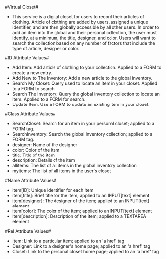 #Virtual Closet#

* This service is a digital closet for users to record their articles of clothing. Article of clothing are added by users, assigned a unique identifier, and are then globally accessible by all other users. In order to add an item into the global and their personal collection, the user must identify, at a minimum, the title, designer, and color. Users will want to search the collection based on any number of factors that include the type of article, designer or color.

#ID Attribute Values#
* Add Item: Add article of clothing to your collection. Applied to a FORM to create a new entry.
* Add New to The Inventory: Add a new article to the global inventory.
* Search My Closet: Query used to locate an item in your closet. Applied to a FORM to search.
* Search The Inventory: Query the global inventory collection to locate an item. Applied to a FORM for search.
* Update Item: Use a FORM to update an existing item in your closet.

#Class Attribute Values#
* SearchCloset: Search for an item in your personal closet; applied to a FORM tag.
* SearchInventory: Search the global inventory collection; applied to a  FORM tag.
* designer: Name of the designer
* color: Color of the item
* title: Title of the item
* description: Details of the item
* allitems: The list of all items in the global inventory collection
* myitems: The list of all items in the user's closet

#Name Attribute Values#
* item[ID]: Unique identifier for each item
* item[title]: Brief title for the item; applied to an INPUT[text] element
* item[designer]: The designer of the item; applied to an INPUT[text] element
* item[color]: The color of the item; applied to an INPUT[text] element
* item[description]: Description of the item; applied to a TEXTAREA element

#Rel Attribute Values#
* Item: Link to a particular item; applied to an 'a href' tag
* Designer: Link to a designer's home page; applied to an 'a href' tag
* Closet: Link to the personal closet home page; applied to an 'a href' tag
